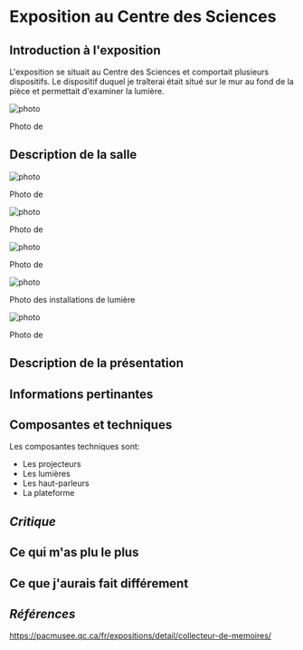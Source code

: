 # **Exposition au Centre des Sciences**

## Introduction à l'exposition

L'exposition se situait au Centre des Sciences et comportait plusieurs dispositifs. Le dispositif duquel je traîterai était situé sur le mur au fond de la pièce et permettait d'examiner la lumière.

![photo](./media/)

Photo de

## Description de la salle


![photo](./media/)

Photo de

![photo](./media/)

Photo de

![photo](./media/)

Photo de

![photo](./media/)

Photo des installations de lumière

![photo](./media/)

Photo de

## Description de la présentation



## Informations pertinantes



## Composantes et techniques

 Les composantes techniques sont:
 - Les projecteurs
 - Les lumières
 - Les haut-parleurs
 - La plateforme



## ***Critique***

## Ce qui m'as plu le plus



## Ce que j'aurais fait différement



## ***Références***

https://pacmusee.qc.ca/fr/expositions/detail/collecteur-de-memoires/
